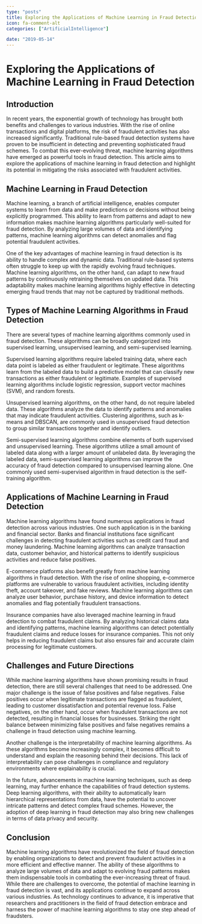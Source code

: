 ```yaml
---
type: "posts"
title: Exploring the Applications of Machine Learning in Fraud Detection
icon: fa-comment-alt
categories: ["ArtificialIntelligence"]

date: "2019-05-14"
---
```




# Exploring the Applications of Machine Learning in Fraud Detection

## Introduction

In recent years, the exponential growth of technology has brought both benefits and challenges to various industries. With the rise of online transactions and digital platforms, the risk of fraudulent activities has also increased significantly. Traditional rule-based fraud detection systems have proven to be insufficient in detecting and preventing sophisticated fraud schemes. To combat this ever-evolving threat, machine learning algorithms have emerged as powerful tools in fraud detection. This article aims to explore the applications of machine learning in fraud detection and highlight its potential in mitigating the risks associated with fraudulent activities.

## Machine Learning in Fraud Detection

Machine learning, a branch of artificial intelligence, enables computer systems to learn from data and make predictions or decisions without being explicitly programmed. This ability to learn from patterns and adapt to new information makes machine learning algorithms particularly well-suited for fraud detection. By analyzing large volumes of data and identifying patterns, machine learning algorithms can detect anomalies and flag potential fraudulent activities.

One of the key advantages of machine learning in fraud detection is its ability to handle complex and dynamic data. Traditional rule-based systems often struggle to keep up with the rapidly evolving fraud techniques. Machine learning algorithms, on the other hand, can adapt to new fraud patterns by continuously retraining themselves on updated data. This adaptability makes machine learning algorithms highly effective in detecting emerging fraud trends that may not be captured by traditional methods.

## Types of Machine Learning Algorithms in Fraud Detection

There are several types of machine learning algorithms commonly used in fraud detection. These algorithms can be broadly categorized into supervised learning, unsupervised learning, and semi-supervised learning.

Supervised learning algorithms require labeled training data, where each data point is labeled as either fraudulent or legitimate. These algorithms learn from the labeled data to build a predictive model that can classify new transactions as either fraudulent or legitimate. Examples of supervised learning algorithms include logistic regression, support vector machines (SVM), and random forests.

Unsupervised learning algorithms, on the other hand, do not require labeled data. These algorithms analyze the data to identify patterns and anomalies that may indicate fraudulent activities. Clustering algorithms, such as k-means and DBSCAN, are commonly used in unsupervised fraud detection to group similar transactions together and identify outliers.

Semi-supervised learning algorithms combine elements of both supervised and unsupervised learning. These algorithms utilize a small amount of labeled data along with a larger amount of unlabeled data. By leveraging the labeled data, semi-supervised learning algorithms can improve the accuracy of fraud detection compared to unsupervised learning alone. One commonly used semi-supervised algorithm in fraud detection is the self-training algorithm.

## Applications of Machine Learning in Fraud Detection

Machine learning algorithms have found numerous applications in fraud detection across various industries. One such application is in the banking and financial sector. Banks and financial institutions face significant challenges in detecting fraudulent activities such as credit card fraud and money laundering. Machine learning algorithms can analyze transaction data, customer behavior, and historical patterns to identify suspicious activities and reduce false positives.

E-commerce platforms also benefit greatly from machine learning algorithms in fraud detection. With the rise of online shopping, e-commerce platforms are vulnerable to various fraudulent activities, including identity theft, account takeover, and fake reviews. Machine learning algorithms can analyze user behavior, purchase history, and device information to detect anomalies and flag potentially fraudulent transactions.

Insurance companies have also leveraged machine learning in fraud detection to combat fraudulent claims. By analyzing historical claims data and identifying patterns, machine learning algorithms can detect potentially fraudulent claims and reduce losses for insurance companies. This not only helps in reducing fraudulent claims but also ensures fair and accurate claim processing for legitimate customers.

## Challenges and Future Directions

While machine learning algorithms have shown promising results in fraud detection, there are still several challenges that need to be addressed. One major challenge is the issue of false positives and false negatives. False positives occur when legitimate transactions are flagged as fraudulent, leading to customer dissatisfaction and potential revenue loss. False negatives, on the other hand, occur when fraudulent transactions are not detected, resulting in financial losses for businesses. Striking the right balance between minimizing false positives and false negatives remains a challenge in fraud detection using machine learning.

Another challenge is the interpretability of machine learning algorithms. As these algorithms become increasingly complex, it becomes difficult to understand and explain the reasoning behind their decisions. This lack of interpretability can pose challenges in compliance and regulatory environments where explainability is crucial.

In the future, advancements in machine learning techniques, such as deep learning, may further enhance the capabilities of fraud detection systems. Deep learning algorithms, with their ability to automatically learn hierarchical representations from data, have the potential to uncover intricate patterns and detect complex fraud schemes. However, the adoption of deep learning in fraud detection may also bring new challenges in terms of data privacy and security.

## Conclusion

Machine learning algorithms have revolutionized the field of fraud detection by enabling organizations to detect and prevent fraudulent activities in a more efficient and effective manner. The ability of these algorithms to analyze large volumes of data and adapt to evolving fraud patterns makes them indispensable tools in combating the ever-increasing threat of fraud. While there are challenges to overcome, the potential of machine learning in fraud detection is vast, and its applications continue to expand across various industries. As technology continues to advance, it is imperative that researchers and practitioners in the field of fraud detection embrace and harness the power of machine learning algorithms to stay one step ahead of fraudsters.